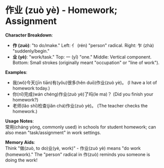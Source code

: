 # **作业 (zuò yè) - Homework; Assignment**

**Character Breakdown**:  
- **作 (zuò)**: "to do/make." Left: 亻 (rén) "person" radical. Right: 乍 (zhà) "suddenly/begin."  
- **业 (yè)**: "work/task." Top: 一 (yī) "one." Middle: Vertical component. Bottom: Small strokes (originally meant "occupation" or "line of work").

**Examples**:  
- 我(wǒ)今天(jīn tiān)有(yǒu)很多(hěn duō)作业(zuò yè)。 (I have a lot of homework today.)  
- 你(nǐ)完成(wán chéng)作业(zuò yè)了吗(le ma)？ (Did you finish your homework?)  
- 老师(lǎo shī)检查(jiǎn chá)作业(zuò yè)。 (The teacher checks the homework.)

**Usage Notes**:  
常用(cháng yòng, commonly used) in schools for student homework; can also mean "task/assignment" in work settings.

**Memory Aids**:  
Think "做(zuò, to do)业(yè, work)" - 作业(zuò yè) means "do work (homework)." The "person" radical in 作(zuò) reminds you someone is doing the work!